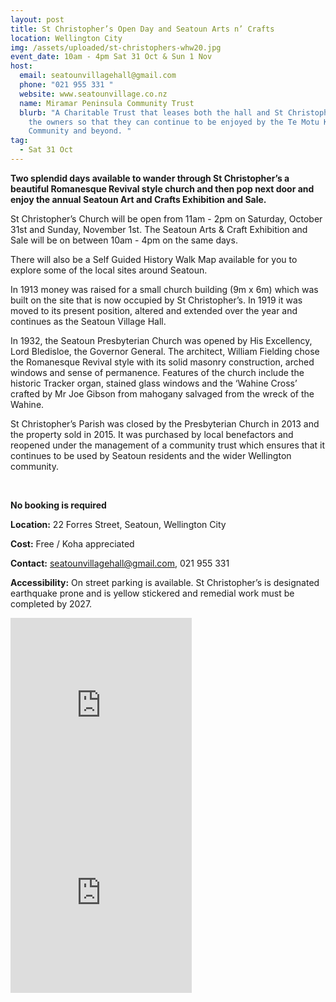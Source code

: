 ```yaml
---
layout: post
title: St Christopher’s Open Day and Seatoun Arts n’ Crafts
location: Wellington City
img: /assets/uploaded/st-christophers-whw20.jpg
event_date: 10am - 4pm Sat 31 Oct & Sun 1 Nov
host:
  email: seatounvillagehall@gmail.com
  phone: "021 955 331 "
  website: www.seatounvillage.co.nz
  name: Miramar Peninsula Community Trust
  blurb: "A Charitable Trust that leases both the hall and St Christopher’s from
    the owners so that they can continue to be enjoyed by the Te Motu Kairangi
    Community and beyond. "
tag:
  - Sat 31 Oct
---
```

**Two splendid days available to wander through St Christopher’s a beautiful Romanesque Revival style church and then pop next door and enjoy the annual Seatoun Art and Crafts Exhibition and Sale.**

St Christopher’s Church will be open from 11am - 2pm on Saturday, October 31st  and Sunday, November 1st. The Seatoun Arts & Craft Exhibition and Sale will be on between 10am - 4pm on the same days. 

There will also be a Self Guided History Walk Map available for you to explore some of the local sites around Seatoun.

In 1913 money was raised for a small church building (9m x 6m) which was built on the site that is now occupied by St Christopher’s. In 1919 it was moved to its present position, altered and extended over the year and continues as the Seatoun Village Hall. 

In 1932, the Seatoun Presbyterian Church was opened by His Excellency, Lord Bledisloe, the Governor General. The architect, William Fielding chose the Romanesque Revival style with its solid masonry construction, arched windows and sense of permanence. Features of the church include the historic Tracker organ, stained glass windows and the ‘Wahine Cross’ crafted by Mr Joe Gibson from mahogany salvaged from the wreck of the Wahine.

St Christopher’s Parish was closed by the Presbyterian Church in 2013 and the property sold in 2015. It was purchased by local benefactors and reopened under the management of a community trust which ensures that it continues to be used by Seatoun residents and the wider Wellington community.

<br>

**No booking is required**

**Location:** 22 Forres Street, Seatoun, Wellington City

**Cost:** Free / Koha appreciated 

**Contact:** seatounvillagehall@gmail.com, 021 955 331 

**Accessibility:** On street parking is available. St Christopher’s is designated earthquake prone and is yellow stickered and remedial work must be completed by 2027.

<!--EndFragment-->

<iframe src="https://www.facebook.com/plugins/page.php?href=https%3A%2F%2Fwww.facebook.com%2FSeatounMiramarPeninsulaCommunity%2F&tabs=header&width=290&height=300&small_header=true&adapt_container_width=true&hide_cover=false&show_facepile=true&appId" width="290" height="300" style="border:none;overflow:hidden" scrolling="no" frameborder="0" allowTransparency="true" allow="encrypted-media"></iframe>

<iframe src="https://www.facebook.com/plugins/page.php?href=https%3A%2F%2Fwww.facebook.com%2Fseatounartsandcrafts%2F&tabs=header&width=290&height=300&small_header=true&adapt_container_width=true&hide_cover=false&show_facepile=true&appId" width="290" height="300" style="border:none;overflow:hidden" scrolling="no" frameborder="0" allowTransparency="true" allow="encrypted-media"></iframe>